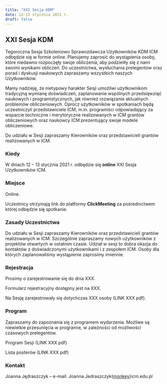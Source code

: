 ```yaml
---
title: "XXI Sesja KDM"
date: 12-13 stycznia 2021 r.
draft: false
---
```


## XXI Sesja KDM

Tegoroczna Sesja Szkoleniowo Sprawozdawcza Użytkowników KDM ICM odbędzie się w formie online. Planujemy zaprosić do wystąpienia osoby, które niedawno rozpoczęły swoje obliczenia, aby podzieliły się z nami swoimi wynikami obliczeń.
Do uczestnictwa, wysłuchania prelegentów oraz porad i dyskusji naukowych zapraszamy wszystkich naszych Użytkowników.

Mamy nadzieję, że nietypowy harakter Sesji umożliwi użytkownikom tradycyjną wymianę doświadczeń, zaplanowanie wspólnych przedsięwzięć naukowych i programistycznych, jak również rozwiązanie aktualnych problemów obliczeniowych. Oprócz użytkowników w spotkaniach będą uczestniczyli przedstawiciele ICM, m.in. programiści odpowiadający za wsparcie techniczne i merytoryczne realizowanych w ICM grantów obliczeniowych oraz naukowcy ICM prezentujący swoje modele obliczeniowe.

Do udziału w Sesji zapraszamy Kierowników oraz przedstawicieli grantów realizowanych w ICM.

### Kiedy

W dniach 12 – 13 stycznia 2021 r. odbędzie się **online** XXI Sesja Użytkowników ICM.

### Miejsce

Online.

Uczestnicy otrzymają link do platformy **ClickMeeting** za pośrednictwem której odbędzie się spotkanie.

### Zasady Uczestnictwa

Do udziału w Sesji zapraszamy Kierowników oraz przedstawicieli grantów realizowanych w ICM.
Szczególnie zapraszamy nowych użytkowników z projektów otwartych w ostatnim czasie.
Udział w sesji to dobra okazja do kontaktów z doświadczonymi użytkownikami i z zespołem ICM.
Osoby dla których zaplanowaliśmy wystąpienie zaprosimy imiennie.

### Rejestracja

Prosimy o zarejestrowanie się do dnia XXX.

Formularz rejestracyjny dostępny jest na XXX.

Na Sesję zarejestrowały się dotychczas XXX osoby (LINK XXX pdf).

### Program

Zapraszamy do zapoznania się z programem wydarzenia.
Możliwe są niewielkie przesunięcia w programie, w zależności od możliwości czasowych prelegentów.

Program Sesji (LINK XXX pdf)

Lista posterów (LINK XXX pdf)

### Kontakt

Joanna Jędraszczyk – e-mail: Joanna.Jedraszczyk([monkey](https://en.wikipedia.org/wiki/At_sign#Names_in_other_languages))icm.edu.pl
<!-- , telefon: 22-87-49-200 -->

